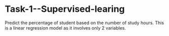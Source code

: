 # Task-1--Supervised-learing
Predict the percentage of student based on the number of study hours.
This is a linear regression model as it involves only 2 variables.
